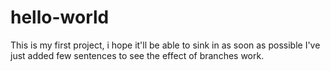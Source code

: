 # hello-world
This is my first project, i hope it'll be able to sink in as soon as possible
I've just added few sentences to see the effect of branches work.
